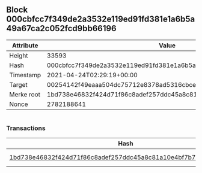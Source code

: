 ## Block 000cbfcc7f349de2a3532e119ed91fd381e1a6b5a49a67ca2c052fcd9bb66196

Attribute | Value
--- | ---
Height | 33593
Hash | 000cbfcc7f349de2a3532e119ed91fd381e1a6b5a49a67ca2c052fcd9bb66196
Timestamp | 2021-04-24T02:29:19+00:00
Target | 00254142f49eaaa504dc75712e8378ad5316cbcead634704b3734b6271167cc4
Merke root | 1bd738e46832f424d71f86c8adef257ddc45a8c81a10e4bf7b7bde05fa58ed8a
Nonce | 2782188641

```

```

### Transactions

Hash | Amount
--- | ---
[1bd738e46832f424d71f86c8adef257ddc45a8c81a10e4bf7b7bde05fa58ed8a](1bd738e46832f424d71f86c8adef257ddc45a8c81a10e4bf7b7bde05fa58ed8a.md) | 10.00000000 SKEPTI 
